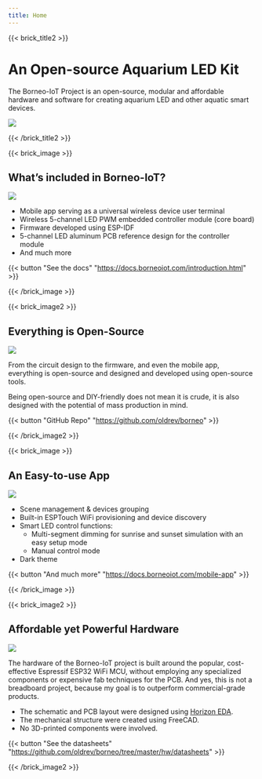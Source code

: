 ```yaml
---
title: Home
---
```

{{< brick_title2 >}}
# An Open-source Aquarium LED Kit

The Borneo-IoT Project is an open-source, modular and affordable hardware and software for creating aquarium LED and other aquatic smart devices.

![](/uploads/photos/home/hero.jpg)

{{< /brick_title2 >}}

{{< brick_image >}}

## What’s included in Borneo-IoT?

![](/uploads/photos/home/cover.jpg)

- Mobile app serving as a universal wireless device user terminal
- Wireless 5-channel LED PWM embedded controller module (core board)
- Firmware developed using ESP-IDF
- 5-channel LED aluminum PCB reference design for the controller module
- And much more

{{< button "See the docs" "https://docs.borneoiot.com/introduction.html" >}}

{{< /brick_image >}}

{{< brick_image2 >}}

## Everything is Open-Source

![](/uploads/photos/home/components.png)

From the circuit design to the firmware, and even the mobile app, everything is open-source and designed and developed using open-source tools.

Being open-source and DIY-friendly does not mean it is crude, it is also designed with the potential of mass production in mind.

{{< button "GitHub Repo" "https://github.com/oldrev/borneo" >}}

{{< /brick_image2 >}}

{{< brick_image >}}

## An Easy-to-use App

![](/uploads/photos/home/app.png)

- Scene management & devices grouping
- Built-in ESPTouch WiFi provisioning and device discovery
- Smart LED control functions:
    - Multi-segment dimming for sunrise and sunset simulation with an easy setup mode
    - Manual control mode
- Dark theme

{{< button "And much more" "https://docs.borneoiot.com/mobile-app" >}}

{{< /brick_image >}}

{{< brick_image2 >}}

## Affordable yet Powerful Hardware

![](/uploads/photos/home/blc05-3d.jpg)

The hardware of the Borneo-IoT project is built around the popular, cost-effective Espressif ESP32 WiFi MCU, without employing any specialized components or expensive fab techniques for the PCB. And yes, this is not a breadboard project, because my goal is to outperform commercial-grade products.

- The schematic and PCB layout were designed using [Horizon EDA](http://horizon-eda.org).
- The mechanical structure were created using FreeCAD.
- No 3D-printed components were involved.

{{< button "See the datasheets" "https://github.com/oldrev/borneo/tree/master/hw/datasheets" >}}

{{< /brick_image2 >}}
